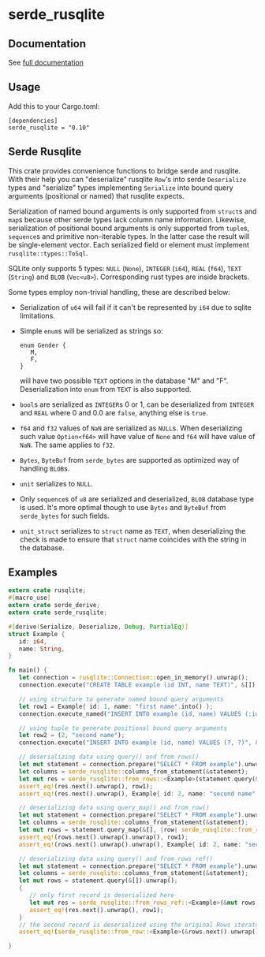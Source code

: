 # serde_rusqlite

## Documentation

See [full documentation](https://docs.rs/serde_rusqlite)

## Usage

Add this to your Cargo.toml:
```
[dependencies]
serde_rusqlite = "0.10"
```

## Serde Rusqlite

This crate provides convenience functions to bridge serde and rusqlite. With their help
you can "deserialize" rusqlite `Row`'s into serde `Deserialize` types and "serialize" types
implementing `Serialize` into bound query arguments (positional or named) that rusqlite expects.

Serialization of named bound arguments is only supported from `struct`s and `map`s because other
serde types lack column name information. Likewise, serialization of positional bound arguments
is only supported from `tuple`s, `sequence`s and primitive non-iterable types. In the latter case
the result will be single-element vector. Each serialized field or element must implement
`rusqlite::types::ToSql`.

SQLite only supports 5 types: `NULL` (`None`), `INTEGER` (`i64`), `REAL` (`f64`), `TEXT` (`String`)
and `BLOB` (`Vec<u8>`). Corresponding rust types are inside brackets.

Some types employ non-trivial handling, these are described below:

* Serialization of `u64` will fail if it can't be represented by `i64` due to sqlite limitations.
* Simple `enum`s will be serialized as strings so:

  ```
  enum Gender {
     M,
     F,
  }
  ```

  will have two possible `TEXT` options in the database "M" and "F". Deserialization into `enum`
  from `TEXT` is also supported.
* `bool`s are serialized as `INTEGER`s 0 or 1, can be deserialized from `INTEGER` and `REAL` where
  0 and 0.0 are `false`, anything else is `true`.
* `f64` and `f32` values of `NaN` are serialized as `NULL`s. When deserializing such value `Option<f64>`
  will have value of `None` and `f64` will have value of `NaN`. The same applies to `f32`.
* `Bytes`, `ByteBuf` from `serde_bytes` are supported as optimized way of handling `BLOB`s.
* `unit` serializes to `NULL`.
* Only `sequence`s of `u8` are serialized and deserialized, `BLOB` database type is used. It's
  more optimal though to use `Bytes` and `ByteBuf` from `serde_bytes` for such fields.
* `unit_struct` serializes to `struct` name as `TEXT`, when deserializing the check is made to ensure
  that `struct` name coincides with the string in the database.

## Examples
```rust
extern crate rusqlite;
#[macro_use]
extern crate serde_derive;
extern crate serde_rusqlite;

#[derive(Serialize, Deserialize, Debug, PartialEq)]
struct Example {
   id: i64,
   name: String,
}

fn main() {
   let connection = rusqlite::Connection::open_in_memory().unwrap();
   connection.execute("CREATE TABLE example (id INT, name TEXT)", &[]).unwrap();

   // using structure to generate named bound query arguments
   let row1 = Example{ id: 1, name: "first name".into() };
   connection.execute_named("INSERT INTO example (id, name) VALUES (:id, :name)", &serde_rusqlite::to_params_named(&row1).unwrap().to_slice()).unwrap();

   // using tuple to generate positional bound query arguments
   let row2 = (2, "second name");
   connection.execute("INSERT INTO example (id, name) VALUES (?, ?)", &serde_rusqlite::to_params(&row2).unwrap().to_slice()).unwrap();

   // deserializing data using query() and from_rows()
   let mut statement = connection.prepare("SELECT * FROM example").unwrap();
   let columns = serde_rusqlite::columns_from_statement(&statement);
   let mut res = serde_rusqlite::from_rows::<Example>(statement.query(&[]).unwrap(), &columns);
   assert_eq!(res.next().unwrap(), row1);
   assert_eq!(res.next().unwrap(), Example{ id: 2, name: "second name".into() });

   // deserializing data using query_map() and from_row()
   let mut statement = connection.prepare("SELECT * FROM example").unwrap();
   let columns = serde_rusqlite::columns_from_statement(&statement);
   let mut rows = statement.query_map(&[], |row| serde_rusqlite::from_row::<Example>(row, &columns).unwrap()).unwrap();
   assert_eq!(rows.next().unwrap().unwrap(), row1);
   assert_eq!(rows.next().unwrap().unwrap(), Example{ id: 2, name: "second name".into() });

   // deserializing data using query() and from_rows_ref()
   let mut statement = connection.prepare("SELECT * FROM example").unwrap();
   let columns = serde_rusqlite::columns_from_statement(&statement);
   let mut rows = statement.query(&[]).unwrap();
   {
      // only first record is deserialized here
      let mut res = serde_rusqlite::from_rows_ref::<Example>(&mut rows, &columns);
      assert_eq!(res.next().unwrap(), row1);
   }
   // the second record is deserialized using the original Rows iterator
   assert_eq!(serde_rusqlite::from_row::<Example>(&rows.next().unwrap().unwrap(), &columns).unwrap(), Example{ id: 2, name: "second name".into() });

}
```
